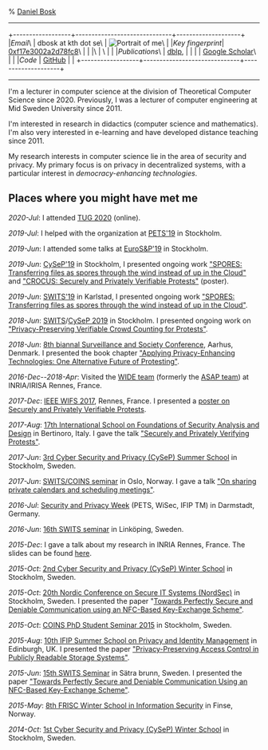 % [Daniel Bosk](http://daniel.bosk.se/)

------------------------------------------------------------------------

+------------------+------------------------------+--------------------+
|*Email*\          | dbosk at kth dot se\         | ![Portrait of me]\ |
|*Key fingerprint*\| [0xf17e3002a2d78fc8]\        |                    |
|\                 | \                            |                    |
|*Publications*\   | [dblp],                      |                    |
|                  | [Google Scholar]\            |                    |
|*Code*            | [GitHub]                     |                    |
+------------------+------------------------------+--------------------+

[0xf17e3002a2d78fc8]: https://pgp.mit.edu/pks/lookup?op=vindex&search=0xF17E3002A2D78FC8
[Portrait of me]: dbosk-scaled.jpg

[dblp]: http://dblp.uni-trier.de/pers/hd/b/Bosk:Daniel
[Google Scholar]: https://scholar.google.fr/citations?user=XupF7c8AAAAJ&hl=en

[GitHub]: https://github.com/dbosk

------------------------------------------------------------------------

I'm a lecturer in computer science at the division of Theoretical Computer 
Science since 2020. Previously, I was a lecturer of computer engineering at Mid 
Sweden University since 2011.

I'm interested in research in didactics (computer science and mathematics). I'm 
also very interested in e-learning and have developed distance teaching since 
2011.

My research interests in computer science lie in the area of security and 
privacy. My primary focus is on privacy in decentralized systems, with a 
particular interest in *democracy-enhancing technologies*.


## Places where you might have met me

*2020-Jul*: I attended [TUG 2020](https://tug.org/tug2020/) (online).

*2019-Jul*: I helped with the organization at 
[PETS'19](https://petsymposium.org/2019/) in Stockholm.

*2019-Jun*: I attended some talks at 
[EuroS&P'19](https://www.ieee-security.org/TC/EuroSP2019/index.php) in 
Stockholm.

*2019-Jun*: [CySeP'19](https://cysep.conf.kth.se/2019) in Stockholm,
I presented ongoing work ["SPORES: Transferring files as spores through the 
wind instead of up in the 
Cloud"](https://github.com/dbosk/spores/releases/tag/SWITS-20190603) and
["CROCUS: Securely and Privately Verifiable 
Protests"](https://github.com/dbosk/ProtestVerif/releases/download/WIFS-20171206/ProtestVerif-poster.pdf) 
(poster).

*2019-Jun*: 
[SWITS'19](https://swits.hotell.kau.se/AnnualSeminars/SWITS%202019/Swits%20program%202019.htm) 
in Karlstad, I presented ongoing work ["SPORES: Transferring files as spores 
through the wind instead of up in the 
Cloud"](https://github.com/dbosk/spores/releases/tag/SWITS-20190603).

*2018-Jun*: [SWITS](https://swits.hotell.kau.se/)/[CySeP 
2019](https://cysep.conf.kth.se) in Stockholm.
I presented ongoing work on ["Privacy-Preserving Verifiable Crowd Counting for 
Protests"](https://github.com/dbosk/crocus/releases/download/swits-2018/slides-short.pdf).

*2018-Jun*: [8th biannal Surveillance and Society 
Conference](http://conferences.au.dk/ssn2018), Aarhus, Denmark.
I presented the book chapter ["Applying Privacy-Enhancing Technologies: One 
Alternative Future of 
Protesting"](https://github.com/dbosk/protesting-future/releases/download/v1.2/protesting.pdf).

*2016-Dec--2018-Apr*: Visited the [WIDE 
team](https://www.inria.fr/en/teams/wide)
(formerly the [ASAP team](https://www.inria.fr/en/teams/asap))
at INRIA/IRISA Rennes, France.

*2017-Dec*: [IEEE WIFS 2017](https://wifs2017.org), Rennes, France. I presented 
a [poster on Securely and Privately Verifiable 
Protests](https://github.com/dbosk/ProtestVerif/releases/download/WIFS-20171206/ProtestVerif-poster.pdf).

*2017-Aug*: [17th International School on Foundations of Security Analysis and 
Design](http://www.sti.uniurb.it/events/fosad17/) in Bertinoro, Italy.
I gave the talk ["Securely and Privately Verifying
Protests"](https://github.com/dbosk/crocus/releases/download/FOSAD-20170831/ProtestVerif-slides.pdf).

*2017-Jun*: [3rd Cyber Security and Privacy
(CySeP) Summer School](http://www.ee.kth.se/cysep/) in Stockholm, Sweden.

*2017-Jun*: [SWITS/COINS 
seminar](https://coinsrs.no/coinsswits-ph-d-student-seminar-2017-oslo/)
in Oslo, Norway.
I gave a talk ["On sharing private calendars and scheduling
meetings"](https://github.com/dbosk/CalendarScheduling/releases/tag/SWITS17).

*2016-Jul*: [Security and Privacy Week](https://www.spw2016.de/spw2016/) (PETS, 
WiSec, IFIP TM) in
Darmstadt, Germany.

*2016-Jun*: [16th SWITS seminar](https://www.ida.liu.se/conferences/SWITS16/) 
in Linköping,
Sweden.

*2015-Dec*: I gave a talk about my research in INRIA Rennes, France.
The slides can be found 
[here](https://github.com/dbosk/phdthesis/releases/tag/v0.30).

*2015-Oct*: [2nd Cyber Security and Privacy (CySeP) Winter 
School](https://people.kth.se/~papadim/cysep/2015/) in
Stockholm, Sweden.

*2015-Oct*: [20th Nordic Conference on Secure IT Systems 
(NordSec)](http://nordsec2015.csc.kth.se/) in Stockholm,
Sweden.
I presented the paper "[Towards Perfectly Secure and Deniable Communication 
using an NFC-Based Key-Exchange Scheme"](https://github.com/dbosk/otpkx/).

*2015-Oct*: [COINS PhD Student Seminar 
2015](https://coinsrs.no/coins-ph-d-student-seminar-2015-stockholm/) in
Stockholm, Sweden.

*2015-Aug*: [10th IFIP Summer School on Privacy and Identity 
Management](http://www.ifip-summerschool.org/) in Edinburgh, UK.
I presented the paper ["Privacy-Preserving Access Control in Publicly Readable 
Storage  Systems"](https://github.com/dbosk/ACinPubFS/releases/tag/v2.2).

*2015-Jun*: [15th SWITS 
Seminar](http://www.cs.kau.se/~simone/SWITS/AnnualSeminars/SWITS-15/Swits%20program%202015.htm) 
in Sätra brunn, Sweden.
I presented the paper ["Towards Perfectly Secure and Deniable Communication 
Using an NFC-Based Key-Exchange 
Scheme"](https://github.com/dbosk/otpkx/releases/tag/v1.2).

*2015-May*: [8th FRISC Winter School in Information 
Security](https://www.frisc.no/arrangementer/finse-winter-school-2015) in 
Finse, Norway.

*2014-Oct*: [1st Cyber Security and Privacy (CySeP) Winter 
School](https://people.kth.se/~papadim/cysep/2014/) in
Stockholm, Sweden.
